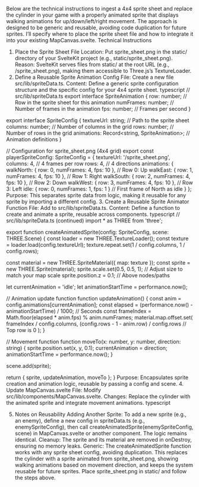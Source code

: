 Below are the technical instructions to ingest a 4x4 sprite sheet and replace the cylinder in your game with a properly animated sprite that displays walking animations for up/down/left/right movement. The approach is designed to be generic and reusable, avoiding code duplication for future sprites. I’ll specify where to place the sprite sheet file and how to integrate it into your existing MapCanvas.svelte.
Technical Instructions
1. Place the Sprite Sheet File
Location: Put sprite_sheet.png in the static/ directory of your SvelteKit project (e.g., static/sprite_sheet.png).
Reason: SvelteKit serves files from static/ at the root URL (e.g., /sprite_sheet.png), making them accessible to Three.js’s TextureLoader.
2. Define a Reusable Sprite Animation Config
File: Create a new file src/lib/spriteData.ts.
Content: Define a generic sprite configuration structure and the specific config for your 4x4 sprite sheet.
typescript
// src/lib/spriteData.ts
export interface SpriteAnimation {
  row: number;        // Row in the sprite sheet for this animation
  numFrames: number;  // Number of frames in the animation
  fps: number;        // Frames per second
}

export interface SpriteConfig {
  textureUrl: string;                    // Path to the sprite sheet
  columns: number;                       // Number of columns in the grid
  rows: number;                          // Number of rows in the grid
  animations: Record<string, SpriteAnimation>; // Animation definitions
}

// Configuration for sprite_sheet.png (4x4 grid)
export const playerSpriteConfig: SpriteConfig = {
  textureUrl: '/sprite_sheet.png',
  columns: 4,  // 4 frames per row
  rows: 4,     // 4 directions
  animations: {
    walkNorth: { row: 0, numFrames: 4, fps: 10 }, // Row 0: Up
    walkEast:  { row: 1, numFrames: 4, fps: 10 }, // Row 1: Right
    walkSouth: { row: 2, numFrames: 4, fps: 10 }, // Row 2: Down
    walkWest:  { row: 3, numFrames: 4, fps: 10 }, // Row 3: Left
    idle:      { row: 0, numFrames: 1, fps: 1 }   // First frame of North as idle
  }
};
Purpose: This separates sprite data from logic, making it reusable for any sprite by importing a different config.
3. Create a Reusable Sprite Animator Function
File: Add to src/lib/spriteData.ts.
Content: Define a function to create and animate a sprite, reusable across components.
typescript
// src/lib/spriteData.ts (continued)
import * as THREE from 'three';

export function createAnimatedSprite(config: SpriteConfig, scene: THREE.Scene) {
  const loader = new THREE.TextureLoader();
  const texture = loader.load(config.textureUrl);
  texture.repeat.set(1 / config.columns, 1 / config.rows);

  const material = new THREE.SpriteMaterial({ map: texture });
  const sprite = new THREE.Sprite(material);
  sprite.scale.set(0.5, 0.5, 1); // Adjust size to match your map scale
  sprite.position.z = 0.1;        // Above nodes/paths

  let currentAnimation = 'idle';
  let animationStartTime = performance.now();

  // Animation update function
  function updateAnimation() {
    const anim = config.animations[currentAnimation];
    const elapsed = (performance.now() - animationStartTime) / 1000; // Seconds
    const frameIndex = Math.floor(elapsed * anim.fps) % anim.numFrames;
    material.map.offset.set(
      frameIndex / config.columns,
      (config.rows - 1 - anim.row) / config.rows // Top row is 0
    );
  }

  // Movement function
  function moveTo(x: number, y: number, direction: string) {
    sprite.position.set(x, y, 0.1);
    currentAnimation = direction;
    animationStartTime = performance.now();
  }

  scene.add(sprite);

  return { sprite, updateAnimation, moveTo };
}
Purpose: Encapsulates sprite creation and animation logic, reusable by passing a config and scene.
4. Update MapCanvas.svelte
File: Modify src/lib/components/MapCanvas.svelte.
Changes: Replace the cylinder with the animated sprite and integrate movement animations.
typescript
<script lang="ts">
  import { onMount, onDestroy } from 'svelte';
  import * as THREE from 'three';
  import type { SubjectMapData } from '$lib/types/map';
  import { createAnimatedSprite, playerSpriteConfig } from '$lib/spriteData';

  export let mapData: SubjectMapData;
  export let onNodeInteract: (nodeName: string) => void;

  let canvasElement: HTMLCanvasElement;
  let canvasContainer: HTMLElement;
  let scene: THREE.Scene;
  let camera: THREE.OrthographicCamera;
  let renderer: THREE.WebGLRenderer;
  let animationFrameId: number;
  let playerSprite: ReturnType<typeof createAnimatedSprite>;
  let currentNodeId: string | null = null;
  const nodeMeshes = new Map<string, THREE.Mesh>();

  onMount(() => {
    // Scene setup (unchanged)
    scene = new THREE.Scene();
    scene.background = new THREE.Color(mapData.theme.backgroundColor);
    let containerWidth = window.innerWidth;
    let containerHeight = window.innerHeight * 0.8;
    if (canvasContainer) {
      const rect = canvasContainer.getBoundingClientRect();
      containerWidth = rect.width || containerWidth;
      containerHeight = rect.height || containerHeight;
    }
    const aspect = containerWidth / containerHeight || 1;
    const frustumSize = 10;
    camera = new THREE.OrthographicCamera(
      (frustumSize * aspect) / -2,
      (frustumSize * aspect) / 2,
      frustumSize / 2,
      frustumSize / -2,
      1,
      1000
    );
    camera.position.z = 5;
    renderer = new THREE.WebGLRenderer({ canvas: canvasElement, antialias: true });
    renderer.setSize(containerWidth, containerHeight);

    // Create map elements (unchanged)
    createMapElements();

    // Initialize player sprite
    if (mapData.nodes.length > 0) {
      const startNode = mapData.nodes[0];
      currentNodeId = startNode.id;
      playerSprite = createAnimatedSprite(playerSpriteConfig, scene);
      playerSprite.moveTo(startNode.position.x, startNode.position.y, 'idle');
      onNodeInteract(startNode.name);
    }

    // Event listeners (unchanged)
    window.addEventListener('resize', handleResize);
    window.addEventListener('keydown', handleKeyDown);
    canvasElement.addEventListener('click', handleCanvasClick);

    // Animation loop
    const animate = () => {
      animationFrameId = requestAnimationFrame(animate);
      if (playerSprite) playerSprite.updateAnimation();
      renderer.render(scene, camera);
    };
    animate();

    return () => {
      window.removeEventListener('resize', handleResize);
      window.removeEventListener('keydown', handleKeyDown);
      canvasElement.removeEventListener('click', handleCanvasClick);
      cancelAnimationFrame(animationFrameId);
      renderer.dispose();
      if (playerSprite) scene.remove(playerSprite.sprite);
    };
  });

  // Reactive map update (unchanged except player handling)
  $: if (scene && mapData) {
    scene.background = new THREE.Color(mapData.theme.backgroundColor);
    clearMapElements();
    createMapElements();
    if (mapData.nodes.length > 0 && (!currentNodeId || !mapData.nodes.some(n => n.id === currentNodeId))) {
      const startNode = mapData.nodes[0];
      currentNodeId = startNode.id;
      if (playerSprite) playerSprite.moveTo(startNode.position.x, startNode.position.y, 'idle');
    }
  }

  // Unchanged functions: clearMapElements, createMapElements

  function handleKeyDown(event: KeyboardEvent) {
    if (!currentNodeId) return;
    const currentNode = mapData.nodes.find((n) => n.id === currentNodeId);
    if (!currentNode) return;
    let targetNodeId: string | undefined;
    let direction: string;

    switch (event.key) {
      case 'ArrowUp':
      case 'w':
        event.preventDefault();
        targetNodeId = findConnectionInDirection(currentNode, 0, 1);
        direction = 'walkNorth';
        break;
      case 'ArrowDown':
      case 's':
        event.preventDefault();
        targetNodeId = findConnectionInDirection(currentNode, 0, -1);
        direction = 'walkSouth';
        break;
      case 'ArrowLeft':
      case 'a':
        event.preventDefault();
        targetNodeId = findConnectionInDirection(currentNode, -1, 0);
        direction = 'walkWest';
        break;
      case 'ArrowRight':
      case 'd':
        event.preventDefault();
        targetNodeId = findConnectionInDirection(currentNode, 1, 0);
        direction = 'walkEast';
        break;
    }

    if (targetNodeId && playerSprite) {
      const targetNode = mapData.nodes.find((n) => n.id === targetNodeId);
      if (targetNode) {
        currentNodeId = targetNodeId;
        playerSprite.moveTo(targetNode.position.x, targetNode.position.y, direction);
        onNodeInteract(targetNode.name);
      }
    }
  }

  function handleCanvasClick(event: MouseEvent) {
    const rect = canvasElement.getBoundingClientRect();
    const mouse = new THREE.Vector2();
    mouse.x = ((event.clientX - rect.left) / rect.width) * 2 - 1;
    mouse.y = -((event.clientY - rect.top) / rect.height) * 2 + 1;
    const raycaster = new THREE.Raycaster();
    raycaster.setFromCamera(mouse, camera);
    const intersects = raycaster.intersectObjects(Array.from(nodeMeshes.values()));

    if (intersects.length > 0 && playerSprite) {
      const clickedNodeMesh = intersects[0].object as THREE.Mesh;
      const clickedNodeId = clickedNodeMesh.userData.id;
      const currentNodeData = mapData.nodes.find((n) => n.id === currentNodeId);
      if (currentNodeData?.connections.includes(clickedNodeId)) {
        const targetNode = mapData.nodes.find((n) => n.id === clickedNodeId);
        if (targetNode) {
          const dx = targetNode.position.x - currentNodeData.position.x;
          const dy = targetNode.position.y - currentNodeData.position.y;
          const direction = Math.abs(dx) > Math.abs(dy)
            ? (dx > 0 ? 'walkEast' : 'walkWest')
            : (dy > 0 ? 'walkNorth' : 'walkSouth');
          currentNodeId = clickedNodeId;
          playerSprite.moveTo(targetNode.position.x, targetNode.position.y, direction);
          onNodeInteract(targetNode.name);
        }
      }
    }
  }

  // Unchanged: handleResize, findConnectionInDirection
</script>

<!-- HTML unchanged -->
5. Notes on Reusability
Adding Another Sprite: To add a new sprite (e.g., an enemy), define a new config in spriteData.ts (e.g., enemySpriteConfig), then call createAnimatedSprite(enemySpriteConfig, scene) in MapCanvas.svelte or another component. The logic remains identical.
Cleanup: The sprite and its material are removed in onDestroy, ensuring no memory leaks.
Generic: The createAnimatedSprite function works with any sprite sheet config, avoiding duplication.
This replaces the cylinder with a sprite animated from sprite_sheet.png, showing walking animations based on movement direction, and keeps the system reusable for future sprites. Place sprite_sheet.png in static/ and follow the steps above.
